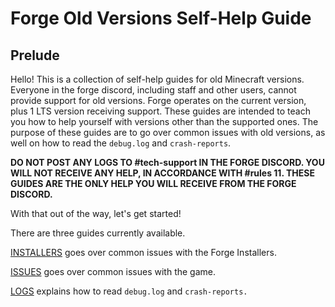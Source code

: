 # Forge Old Versions Self-Help Guide
## Prelude
Hello! This is a collection of self-help guides for old Minecraft versions. Everyone in the forge discord, including staff and other users, cannot provide support for old versions. Forge operates on the current version, plus 1 LTS version receiving support. These guides are intended to teach you how to help yourself with versions other than the supported ones. The purpose of these guides are to go over common issues with old versions, as well on how to read the `debug.log` and `crash-reports`. 

**DO NOT POST ANY LOGS TO #tech-support IN THE FORGE DISCORD. YOU WILL NOT RECEIVE ANY HELP, IN ACCORDANCE WITH #rules 11. THESE GUIDES ARE THE ONLY HELP YOU WILL RECEIVE FROM THE FORGE DISCORD.**

With that out of the way, let's get started!

There are three guides currently available. 

[INSTALLERS](INSTALLERS.md) goes over common issues with the Forge Installers.

[ISSUES](ISSUES.md) goes over common issues with the game.

[LOGS](LOGS.md) explains how to read `debug.log` and `crash-reports.`



